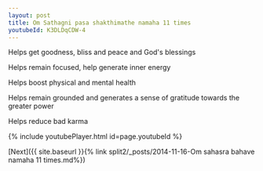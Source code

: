 ```yaml
---
layout: post
title: Om Sathagni pasa shakthimathe namaha 11 times
youtubeId: K3DLDqCDW-4
---
```

 
 
Helps get goodness, bliss and peace and God's blessings
 
Helps remain focused, help generate inner energy 
 
Helps boost physical and mental health 
 
Helps remain grounded and generates a sense of gratitude towards the greater power 
 
Helps reduce bad karma
 
 
 
 


{% include youtubePlayer.html id=page.youtubeId %}
 
[Next]({{ site.baseurl }}{% link  split2/_posts/2014-11-16-Om sahasra bahave namaha 11 times.md%})
 
